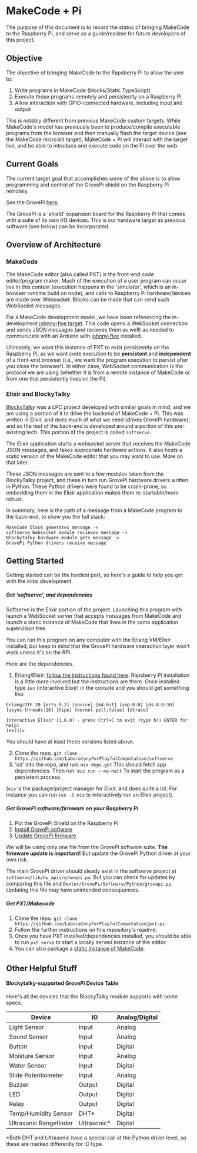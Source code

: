 # MakeCode + Pi

The purpose of this document is to record the status of bringing MakeCode to the Raspberry Pi, and serve as a guide/readme for future developers of this project.

## Objective
The objective of bringing MakeCode to the Rapsberry Pi to allow the user to:
1. Write programs in MakeCode (blocks/Static TypeScript)
2. Execute those programs remotely and persistently on a Raspberry Pi
3. Allow interaction with GPIO-connected hardware, including input and output

This is notably different from previous MakeCode custom targets. While MakeCode's model has previously been to produce/compile executable programs from the browser and then manually flash the target device (see the MakeCode micro:bit target), MakeCode + Pi will interact with the target live, and be able to introduce and execute code on the Pi over the web.

## Current Goals

The current target goal that accomplishes some of the above is to allow programming and control of the GrovePi shield on the Raspberry Pi remotely.

See the GrovePi [here](https://www.dexterindustries.com/shop/grovepi-starter-kit-raspberry-pi/).

The GrovePi is a 'shield' expansion board for the Raspberry Pi that comes with a suite of its own I/O devices. This is our hardware target as previous software (see below) can be incorporated.

## Overview of Architecture

### MakeCode

The MakeCode editor (also called PXT) is the front-end code editor/program maker. Much of the execution of a user program can occur live in this context (execution happens in the 'simulator', which is an in-browser runtime build on node), and calls to Raspberry Pi hardware/devices are made over Websocket. Blocks can be made that can send such WebSocket messages. 

For a MakeCode development model, we have been referencing the in-development [johnny-five target](https://github.com/Microsoft/pxt-johnny-five). This code opens a WebSocket connection and sends JSON messages (and recieves them as well) as needed to communicate with an Arduino with [johnny-five](http://johnny-five.io/) installed.

Ultimately, we want this instance of PXT to exist persistently on the Raspberry Pi, as we want code execution to be **persistent** and **independent** of a front-end browser (i.e., we want the program execution to persist after you close the browser!). In either case, WebSocket communication is the protocol we are using (whether it is from a remote instance of MakeCode or from one that persistently lives on the Pi).

### Elixir and BlockyTalky

[BlockyTalky](http://www.playfulcomputation.group/blockytalky.html) was a LPC project developed with similar goals in mind, and we are using a portion of it to drive the backend of MakeCode + Pi. This was written in Elixir, and does much of what we need (drives GrovePi hardware), and so the rest of the back-end is developed around a portion of this pre-existing tech. This portion of the project is called `softserve`.

The Elixir application starts a websocket server that receives the MakeCode JSON messages, and takes appropriate hardware actions. It also hosts a static version of the MakeCode editor that you may want to use. More on that later.

These JSON messages are sent to a few modules taken from the BlockyTalky project, and these in turn run GrovePi hardware drivers written in Python. These Python drivers were found to be crash-prone, so embedding them in the Elixir application makes them re-startable/more robust.

In summary, here is the path of a message from a MakeCode program to the back-end, to show you the full stack:
```
MakeCode block generates message -> 
softserve Websocket module recieves message -> 
BlockyTalky hardware module gets message -> 
GrovePi Python drivers receive message 
```

## Getting Started

Getting started can be the hardest part, so here's a guide to help you get with the inital development.

##### Get 'softserve', and dependencies

Softserve is the Elixir portion of the project. Launching this program with launch a WebSocket server that accepts messages from MakeCode and launch a static instance of MakeCode that lives in the same application supervision tree.

You can run this program on any computer with the Erlang VM/Elixir installed, but keep in mind that the GrovePi hardware interaction layer won't work unless it's on the RPi. 

Here are the dependencies.

1. Erlang/Elixir: [follow the instructions found here](https://elixir-lang.org/install.html). Rapsberry Pi installation is a little more involved but the instructions are there. Once installed type `iex` (interactive Elixir) in the console and you should get something like:
```
Erlang/OTP 20 [erts-9.2] [source] [64-bit] [smp:8:8] [ds:8:8:10] [async-threads:10] [hipe] [kernel-poll:false] [dtrace]

Interactive Elixir (1.6.0) - press Ctrl+C to exit (type h() ENTER for help)
iex(1)>
```
You should have at least these versions listed above.

2. Clone the repo.
`git clone https://github.com/LaboratoryForPlayfulComputation/softserve`
3. 'cd' into the repo, and run:
`mix deps.get`
This should fetch app dependencies. Then run:
`mix run --no-halt`
To start the program as a persistent process. 

(`mix` is the package/project manager for Elixir, and does quite a lot. For instance you can run `iex -S mix` to interactively run an Elixir project).

##### Get GrovePi software/firmware on your Raspberry Pi

1. Put the GrovePi Shield on the Raspberry Pi
2. [Install GrovePi software](https://www.dexterindustries.com/GrovePi/get-started-with-the-grovepi/setting-software/)
3. [Update GrovePi firmware](https://www.dexterindustries.com/GrovePi/get-started-with-the-grovepi/updating-firmware/)

We will be using only one file from the GrovePi software suite. **The firmware update is important!** But update the GrovePi Python driver at your own risk.

The main GrovePi driver should aleady exist in the softserve project at `softserve/lib/hw_apis/grovepi.py`. But you can check for updates by comparing this file and `Dexter/GrovePi/Software/Python/grovepi.py`. Updating this file may have unintended consequences.

##### Get PXT/Makecode

1. Clone the repo.
`git clone https://github.com/LaboratoryForPlayfulComputation/pxt-pi` 
2. Follow the further instructions on this repository's readme.
3. Once you have PXT installed/dependencies installed, you should be able to run `pxt serve` to start a locally served instance of the editor.
4. You can also package a [static instance of MakeCode](https://makecode.com/cli/staticpkg).



######

## Other Helpful Stuff
#### Blockytalky-supported GrovePi Device Table

Here's all the devices that the BlockyTalky module supports with some specs.

|Device |IO|Analog/Digital|
|---|---|---|
|Light Sensor|Input|Analog|
|Sound Sensor|Input|Analog|
|Button|Input|Digital|
|Moisture Sensor|Input|Analog|
|Water Sensor|Input|Digital|
|Slide Potentiometer|Input|Analog|
|Buzzer|Output|Digital|
|LED|Output|Digital|
|Relay|Output|Digital|
|Temp/Humidity Sensor|DHT\*|Digital|
|Ultrasonic Rangefinder|Ultrasonic\*|Digital|

*Both DHT and Ultrasonic have a special call at the Python driver level, so these are marked differently for IO type.
